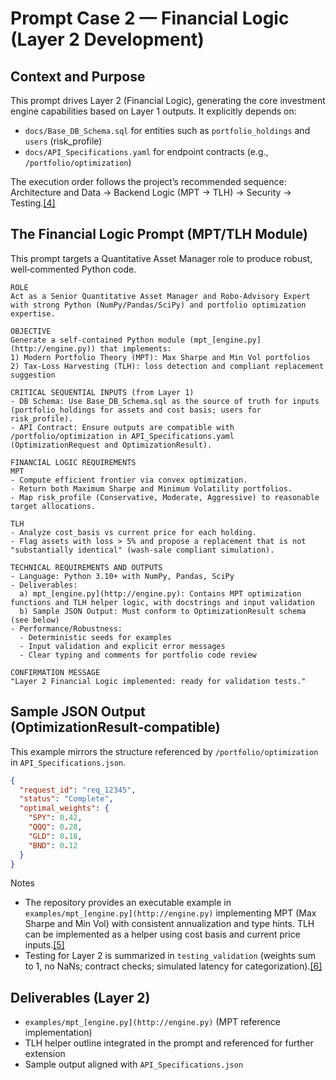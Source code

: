 # Prompt Case 2 — Financial Logic (Layer 2 Development)

## Context and Purpose

This prompt drives Layer 2 (Financial Logic), generating the core investment engine capabilities based on Layer 1 outputs. It explicitly depends on:

- `docs/Base_DB_Schema.sql` for entities such as `portfolio_holdings` and `users` (risk_profile)
- `docs/API_Specifications.yaml` for endpoint contracts (e.g., `/portfolio/optimization`)

The execution order follows the project’s recommended sequence: Architecture and Data → Backend Logic (MPT → TLH) → Security → Testing.[[4]](https://www.notion.so/Breakdown-Structure-Task-279a56ae5817809fb32ac99177639cc1?pvs=21)

## The Financial Logic Prompt (MPT/TLH Module)

This prompt targets a Quantitative Asset Manager role to produce robust, well‑commented Python code.

```
ROLE
Act as a Senior Quantitative Asset Manager and Robo‑Advisory Expert with strong Python (NumPy/Pandas/SciPy) and portfolio optimization expertise.

OBJECTIVE
Generate a self‑contained Python module (mpt_[engine.py](http://engine.py)) that implements:
1) Modern Portfolio Theory (MPT): Max Sharpe and Min Vol portfolios
2) Tax‑Loss Harvesting (TLH): loss detection and compliant replacement suggestion

CRITICAL SEQUENTIAL INPUTS (from Layer 1)
- DB Schema: Use Base_DB_Schema.sql as the source of truth for inputs (portfolio_holdings for assets and cost basis; users for risk_profile).
- API Contract: Ensure outputs are compatible with /portfolio/optimization in API_Specifications.yaml (OptimizationRequest and OptimizationResult).

FINANCIAL LOGIC REQUIREMENTS
MPT
- Compute efficient frontier via convex optimization.
- Return both Maximum Sharpe and Minimum Volatility portfolios.
- Map risk_profile (Conservative, Moderate, Aggressive) to reasonable target allocations.

TLH
- Analyze cost_basis vs current price for each holding.
- Flag assets with loss > 5% and propose a replacement that is not "substantially identical" (wash‑sale compliant simulation).

TECHNICAL REQUIREMENTS AND OUTPUTS
- Language: Python 3.10+ with NumPy, Pandas, SciPy
- Deliverables:
  a) mpt_[engine.py](http://engine.py): Contains MPT optimization functions and TLH helper logic, with docstrings and input validation
  b) Sample JSON Output: Must conform to OptimizationResult schema (see below)
- Performance/Robustness:
  - Deterministic seeds for examples
  - Input validation and explicit error messages
  - Clear typing and comments for portfolio code review

CONFIRMATION MESSAGE
"Layer 2 Financial Logic implemented: ready for validation tests."
```

## Sample JSON Output (OptimizationResult‑compatible)

This example mirrors the structure referenced by `/portfolio/optimization` in `API_Specifications.json`.

```json
{
  "request_id": "req_12345",
  "status": "Complete",
  "optimal_weights": {
    "SPY": 0.42,
    "QQQ": 0.28,
    "GLD": 0.18,
    "BND": 0.12
  }
}
```

Notes

- The repository provides an executable example in `examples/mpt_[engine.py](http://engine.py)` implementing MPT (Max Sharpe and Min Vol) with consistent annualization and type hints. TLH can be implemented as a helper using cost basis and current price inputs.[[5]](https://raw.githubusercontent.com/alearisteguieta/Prompt-Engineering-FinTech-FPF/main/examples/mpt_engine.py)
- Testing for Layer 2 is summarized in `testing_validation` (weights sum to 1, no NaNs; contract checks; simulated latency for categorization).[[6]](https://github.com/alearisteguieta/Prompt-Engineering-FinTech-FPF.git)

## Deliverables (Layer 2)

- `examples/mpt_[engine.py](http://engine.py)` (MPT reference implementation)
- TLH helper outline integrated in the prompt and referenced for further extension
- Sample output aligned with `API_Specifications.json`
